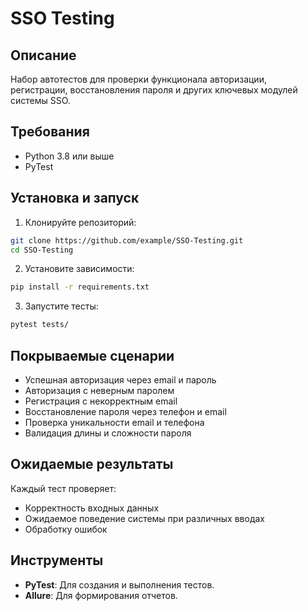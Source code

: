
# SSO Testing

## Описание
Набор автотестов для проверки функционала авторизации, регистрации, восстановления пароля и других ключевых модулей системы SSO.

## Требования
- Python 3.8 или выше
- PyTest

## Установка и запуск
1. Клонируйте репозиторий:
```bash
git clone https://github.com/example/SSO-Testing.git
cd SSO-Testing
```

2. Установите зависимости:
```bash
pip install -r requirements.txt
```

3. Запустите тесты:
```bash
pytest tests/
```

## Покрываемые сценарии
- Успешная авторизация через email и пароль
- Авторизация с неверным паролем
- Регистрация с некорректным email
- Восстановление пароля через телефон и email
- Проверка уникальности email и телефона
- Валидация длины и сложности пароля

## Ожидаемые результаты
Каждый тест проверяет:
- Корректность входных данных
- Ожидаемое поведение системы при различных вводах
- Обработку ошибок

## Инструменты
- **PyTest**: Для создания и выполнения тестов.
- **Allure**: Для формирования отчетов.
